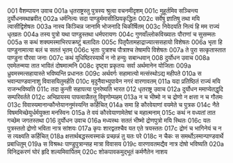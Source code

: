 001	वैशम्पायन उवाच
001a	धृतराष्ट्रस्तु पुत्रस्य श्रुत्वा वचनमीदृशम्
001c	मुहूर्तमिव सञ्चिन्त्य दुर्योधनमथाब्रवीत्
002a	धर्मनित्यः सदा पाण्डुर्ममासीत्प्रियकृद्धितः
002c	सर्वेषु ज्ञातिषु तथा मयि त्वासीद्विशेषतः
003a	नास्य किञ्चिन्न जानामि भोजनादि चिकीर्षितम्
003c	निवेदयति नित्यं हि मम राज्यं धृतव्रतः
004a	तस्य पुत्रो यथा पाण्डुस्तथा धर्मपरायणः
004c	गुणवाँल्लोकविख्यातः पौराणां च सुसम्मतः
005a	स कथं शक्यमस्माभिरपक्रष्टुं बलादितः
005c	पितृपैतामहाद्राज्यात्ससहायो विशेषतः
006a	भृता हि पाण्डुनामात्या बलं च सततं भृतम्
006c	भृताः पुत्राश्च पौत्राश्च तेषामपि विशेषतः
007a	ते पुरा सत्कृतास्तात पाण्डुना पौरवा जनाः
007c	कथं युधिष्ठिरस्यार्थे न नो हन्युः सबान्धवान्
008  	दुर्योधन उवाच
008a	एवमेतन्मया तात भावितं दोषमात्मनि
008c	दृष्ट्वा प्रकृतयः सर्वा अर्थमानेन योजिताः
009a	ध्रुवमस्मत्सहायास्ते भविष्यन्ति प्रधानतः
009c	अर्थवर्गः सहामात्यो मत्संस्थोऽद्य महीपते
010a	स भवान्पाण्डवानाशु विवासयितुमर्हति
010c	मृदुनैवाभ्युपायेन नगरं वारणावतम्
011a	यदा प्रतिष्ठितं राज्यं मयि राजन्भविष्यति
011c	तदा कुन्ती सहापत्या पुनरेष्यति भारत
012 	धृतराष्ट्र उवाच
012a	दुर्योधन ममाप्येतद्धृदि सम्परिवर्तते
012c	अभिप्रायस्य पापत्वान्नैतत्तु विवृणोम्यहम्
013a	न च भीष्मो न च द्रोणो न क्षत्ता न च गौतमः
013c	विवास्यमानान्कौन्तेयाननुमंस्यन्ति कर्हिचित्
014a	समा हि कौरवेयाणां वयमेते च पुत्रक
014c	नैते विषममिच्छेयुर्धर्मयुक्ता मनस्विनः
015a	ते वयं कौरवेयाणामेतेषां च महात्मनाम्
015c	कथं न वध्यतां तात गच्छेम जगतस्तथा
016 	दुर्योधन उवाच
016a	मध्यस्थः सततं भीष्मो द्रोणपुत्रो मयि स्थितः
016c	यतः पुत्रस्ततो द्रोणो भविता नात्र सांशयः
017a	कृपः शारद्वतश्चैव यत एते त्रयस्ततः
017c	द्रोणं च भागिनेयं च न स त्यक्ष्यति कर्हिचित्
018a	क्षत्तार्थबद्धस्त्वस्माकं प्रच्छन्नं तु यतः परे
018c	न चैकः स समर्थोऽस्मान्पाण्डवार्थे प्रबाधितुम्
019a	स विश्रब्धः पाण्डुपुत्रान्सह मात्रा विवासय
019c	वारणावतमद्यैव नात्र दोषो भविष्यति
020a	विनिद्रकरणं घोरं हृदि शल्यमिवार्पितम्
020c	शोकपावकमुद्भूतं कर्मणैतेन नाशय
